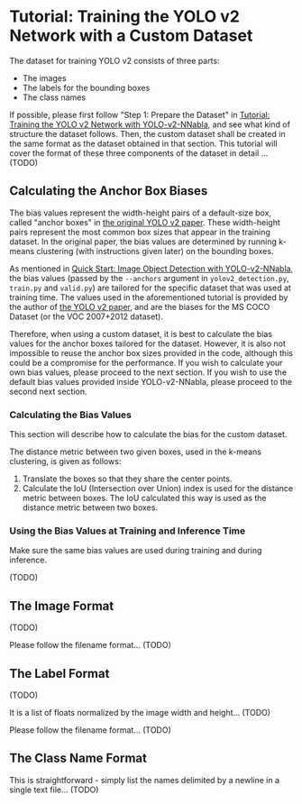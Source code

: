 # Tutorial: Training the YOLO v2 Network with a Custom Dataset

The dataset for training YOLO v2 consists of three parts:

- The images
- The labels for the bounding boxes
- The class names

If possible, please first follow "Step 1: Prepare the Dataset" in [Tutorial: Training the YOLO v2 Network with YOLO-v2-NNabla](./tuorial_training.md), and see what kind of structure the dataset follows. Then, the custom dataset shall be created in the same format as the dataset obtained in that section. This tutorial will cover the format of these three components of the dataset in detail ... (TODO)


## Calculating the Anchor Box Biases
The bias values represent the width-height pairs of a default-size box, called "anchor boxes" in [the original YOLO v2 paper][1]. These width-height pairs represent the most common box sizes that appear in the training dataset. In the original paper, the bias values are determined by running k-means clustering (with instructions given later) on the bounding boxes.

As mentioned in [Quick Start: Image Object Detection with YOLO-v2-NNabla](../quickstart.md), the bias values (passed by the `--anchors` argument in `yolov2_detection.py`, `train.py` and `valid.py`) are tailored for the specific dataset that was used at training time. The values used in the aforementioned tutorial is provided by the author of [the YOLO v2 paper][1], and are the biases for the MS COCO Dataset (or the VOC 2007+2012 dataset).

Therefore, when using a custom dataset, it is best to calculate the bias values for the anchor boxes tailored for the dataset. However, it is also not impossible to reuse the anchor box sizes provided in the code, although this could be a compromise for the performance. If you wish to calculate your own bias values, please proceed to the next section. If you wish to use the default bias values provided inside YOLO-v2-NNabla, please proceed to the second next section.

### Calculating the Bias Values
This section will describe how to calculate the bias for the custom dataset.

The distance metric between two given boxes, used in the k-means clustering, is given as follows:
1. Translate the boxes so that they share the center points.
2. Calculate the IoU (Intersection over Union) index is used for the distance metric between boxes. The IoU calculated this way is used as the distance metric between two boxes.

### Using the Bias Values at Training and Inference Time
Make sure the same bias values are used during training and during inference.

(TODO)


## The Image Format
(TODO)

Please follow the filename format... (TODO)


## The Label Format
(TODO)

It is a list of floats normalized by the image width and height... (TODO)

Please follow the filename format... (TODO)


## The Class Name Format
This is straightforward - simply list the names delimited by a newline in a single text file...
(TODO)


[1]: https://arxiv.org/abs/1612.08242 "YOLOv2 arxiv"
